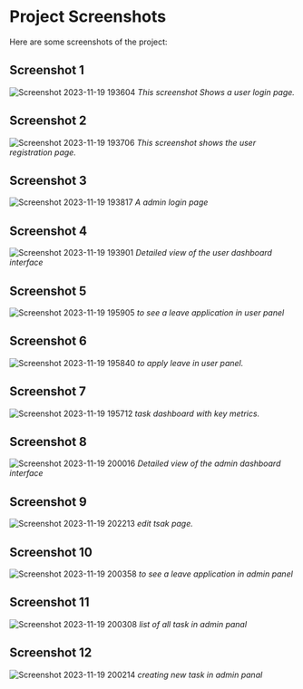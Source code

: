 # Project Screenshots

Here are some screenshots of the project:

## Screenshot 1
![Screenshot 2023-11-19 193604](https://github.com/user-attachments/assets/814dd743-c845-48cc-8ac0-c84cfcd1c5c1)
*This screenshot Shows a user login page.*

## Screenshot 2
![Screenshot 2023-11-19 193706](https://github.com/user-attachments/assets/e85a466a-f6c2-472f-8fb5-5f0df3cb3f45)
*This screenshot shows the user registration page.*

## Screenshot 3
![Screenshot 2023-11-19 193817](https://github.com/user-attachments/assets/e37e11fb-76ca-430f-a0ec-7ab4f5df2981)
*A admin login page*

## Screenshot 4
![Screenshot 2023-11-19 193901](https://github.com/user-attachments/assets/b1ba3c52-1c60-4611-83c2-af1596c67c3f)
*Detailed view of the user dashboard interface*


## Screenshot 5
![Screenshot 2023-11-19 195905](https://github.com/user-attachments/assets/a75d8e32-0682-42b2-a7ea-f0678cb6963f)
*to see a leave application in user panel*

## Screenshot 6
![Screenshot 2023-11-19 195840](https://github.com/user-attachments/assets/da600973-d896-427b-aab1-2e45c2f0ff9a)
*to apply leave in user panel.*

## Screenshot 7
![Screenshot 2023-11-19 195712](https://github.com/user-attachments/assets/054ee70e-389e-41e1-b8f0-0ebfeea5b7cd)
*task dashboard with key metrics.*

## Screenshot 8
![Screenshot 2023-11-19 200016](https://github.com/user-attachments/assets/b7e1159a-7e8c-4f99-89ce-db694ce9e0e5)
*Detailed view of the admin dashboard interface*

## Screenshot 9
![Screenshot 2023-11-19 202213](https://github.com/user-attachments/assets/9a7eb1d8-a463-467d-9f7d-6f134c5b00cf)
*edit tsak page.*

## Screenshot 10
![Screenshot 2023-11-19 200358](https://github.com/user-attachments/assets/3bcb0cfc-6b25-4641-9766-e3356968508b)
*to see a leave application in admin panel*

## Screenshot 11
![Screenshot 2023-11-19 200308](https://github.com/user-attachments/assets/7b73e47b-cef3-4467-9027-e531dcdada95)
*list of all task in admin panal*

## Screenshot 12
![Screenshot 2023-11-19 200214](https://github.com/user-attachments/assets/edea106e-235a-4432-9154-3eeafd78be98)
*creating new task in admin panal*
